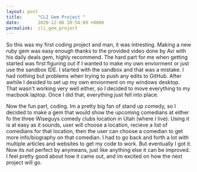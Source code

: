 ```yaml
---
layout: post
title:      "CLI Gem Project "
date:       2020-12-06 20:54:09 +0000
permalink:  cli_gem_project
---
```



 So this was my first coding project and man, it was intresting. Making a new ruby gem was easy enough thanks to the provided video done by Avi with his daily deals gem, highly recommend. The hard part for me when getting started was first figuring out if I wanted to make my own enviorment or just use the sandbox IDE. I started with the sandbox and that was a mistake. I had nothing but problems when trying to push any edits to GitHub. After awhile I desided to set up my own enviorment on my windows desktop. That wasn't working very well either, so I decided to move everything to my macbook laptop. Once I did that, everything just fell into place. 

Now the fun part, coding. Im a pretty big fan of stand up comedy, so I decided to make a gem that would show the upcoming comedians at either fo the three Wiseguys comedy clubs location in Utah (where I live). Using it is at easy as it sounds, user will choose a location, recieve a list of comedians for that location, then the user can choose a comedian to get more info/biography on that comedian. I had to go back and forth a lot with multiple articles and websites to get my code to work. But eventually I got it. Now its not perfect by anymeans, just like anything else it can be improved. I feel pretty good about how it came out, and im excited on how the next project will go. 
